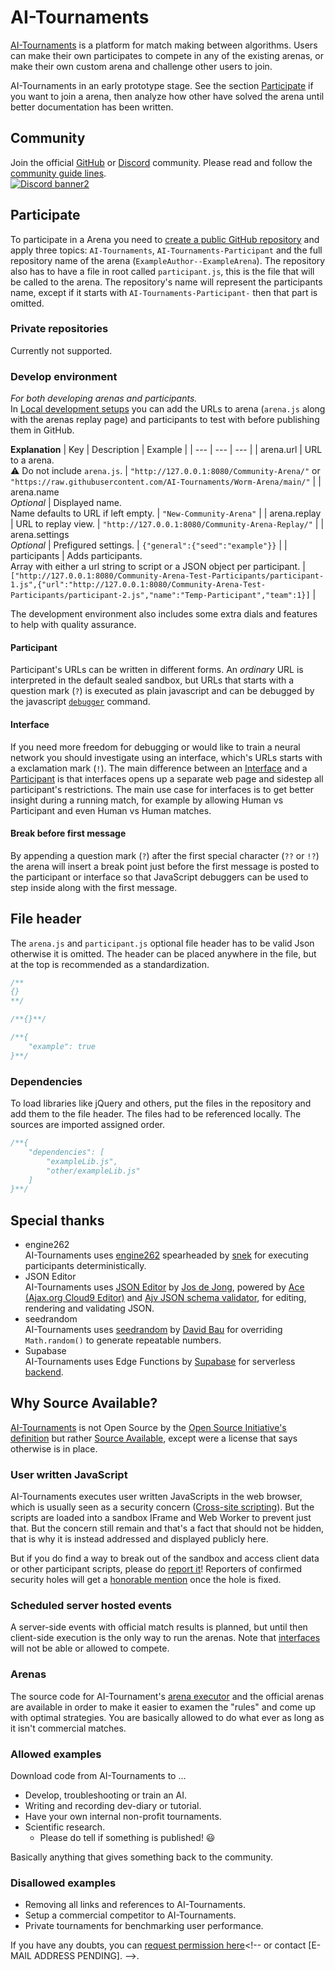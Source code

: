 <!-- Keep in sync [START] -->
<!-- https://github.com/AI-Tournaments/.github/blob/main/profile/README.md -->
<!-- https://github.com/AI-Tournaments/AI-Tournaments.github.io/blob/main/README.md -->
# AI-Tournaments
[AI-Tournaments](https://ai-tournaments.github.io/) is a platform for match making between algorithms. Users can make their own participates to compete in any of the existing arenas, or make their own custom arena and challenge other users to join. <!-- Keep in sync with social platforms: LinkedIn -->

AI-Tournaments in an early prototype stage. See the section [Participate](#Participate) if you want to join a arena, then analyze how other have solved the arena until better documentation has been written.
## Community
Join the official [GitHub](https://github.com/orgs/AI-Tournaments/discussions/) or [Discord](https://discord.gg/jhUJNsN) community. Please read and follow the [community guide lines](https://ai-tournaments.github.io/Community/Guidelines/).
<br>[![Discord banner2](https://discord.com/api/guilds/765291928454823936/widget.png?style=banner2)](https://discord.gg/jhUJNsN)
<!-- Keep in sync [END] -->

## Participate
To participate in a Arena you need to [create a public GitHub repository](https://github.com/AI-Tournaments/Participant-Template) and apply three topics: `AI-Tournaments`, `AI-Tournaments-Participant` and the full repository name of the arena (`ExampleAuthor--ExampleArena`). The repository also has to have a file in root called `participant.js`, this is the file that will be called to the arena. The repository's name will represent the participants name, except if it starts with `AI-Tournaments-Participant-` then that part is omitted.
### Private repositories
Currently not supported.
<!-- Keep in sync [START] -->
<!-- https://github.com/AI-Tournaments/.github/blob/main/profile/README.md -->
<!-- https://github.com/organizations/AI-Tournaments/settings/apps/ai-tournament-participant -->
<!--
Participating in with private repositories is only available to monthly [sponsors](https://github.com/sponsors/ChrisAcrobat) and selected members only due to the extra backend cost. Install [AI-Tournaments participant](https://github.com/apps/ai-tournament-participant) to your repository to unlock the feature.<br>
Note that you can always use any participant source in the [Develop environment](#develop-environment) without sponsorship.
-->
<!-- Keep in sync [END] -->

### Develop environment
<i>For both developing arenas and participants.</i><br>
In [Local development setups](https://ai-tournaments.github.io/Dev/) you can add the URLs to arena (`arena.js` along with the arenas replay page) and participants to test with before publishing them in GitHub.

<b>Explanation</b>
| Key | Description | Example |
| --- | --- | --- |
| arena.url | URL to a arena.<br>⚠️ Do not include `arena.js`. | `"http://127.0.0.1:8080/Community-Arena/"` or `"https://raw.githubusercontent.com/AI-Tournaments/Worm-Arena/main/"` |
| arena.name<br><i>Optional</i> | Displayed name.<br>Name defaults to URL if left empty. | `"New-Community-Arena"` |
| arena.replay | URL to replay view. | `"http://127.0.0.1:8080/Community-Arena-Replay/"` |
| arena.settings<br><i>Optional</i> | Prefigured settings. | `{"general":{"seed":"example"}}` |
| participants | Adds participants.<br>Array with either a url string to script or a JSON object per participant. | `["http://127.0.0.1:8080/Community-Arena-Test-Participants/participant-1.js",{"url":"http://127.0.0.1:8080/Community-Arena-Test-Participants/participant-2.js","name":"Temp-Participant","team":1}]` |

The development environment also includes some extra dials and features to help with quality assurance.

#### Participant
Participant's URLs can be written in different forms. An _ordinary_ URL is interpreted in the default sealed sandbox, but URLs that starts with a question mark (`?`) is executed as plain javascript and can be debugged by the javascript [`debugger`](https://developer.mozilla.org/en-US/docs/Web/JavaScript/Reference/Statements/debugger) command.
#### Interface
If you need more freedom for debugging or would like to train a neural network you should investigate using an interface, which's URLs starts with a exclamation mark (`!`). The main difference between an [Interface](https://github.com/AI-Tournaments/Interface-Template) and a [Participant](https://github.com/AI-Tournaments/Participant-Template) is that interfaces opens up a separate web page and sidestep all participant's restrictions. The main use case for interfaces is to get better insight during a running match, for example by allowing Human vs Participant and even Human vs Human matches.
#### Break before first message
By appending a question mark (`?`) after the first special character (`??` or `!?`) the arena will insert a break point just before the first message is posted to the participant or interface so that JavaScript debuggers can be used to step inside along with the first message.

## File header
The `arena.js` and `participant.js` optional file header has to be valid Json otherwise it is omitted. The header can be placed anywhere in the file, but at the top is recommended as a standardization.
``` JavaScript
/**
{}
**/
```
``` JavaScript
/**{}**/
```
``` JavaScript
/**{
	"example": true
}**/
```
### Dependencies
To load libraries like jQuery and others, put the files in the repository and add them to the file header. The files had to be referenced locally. The sources are imported assigned order.
``` JavaScript
/**{
	"dependencies": [
		"exampleLib.js",
		"other/exampleLib.js"
	]
}**/
```
<!-- TODO: Rewrite/uncomment when mutator are a thing.
### Mutators
Mutator are participant functions provided by the arena that does not affect participants execution time. -->
## Special thanks
- engine262<br>
AI-Tournaments uses [engine262](https://github.com/engine262/engine262) spearheaded by [snek](https://github.com/devsnek) for executing participants deterministically.
- JSON Editor<br>
AI-Tournaments uses [JSON Editor](https://github.com/josdejong/jsoneditor/) by [Jos de Jong](https://github.com/josdejong), powered by [Ace (Ajax.org Cloud9 Editor)](https://github.com/ajaxorg/ace/) and [Ajv JSON schema validator](https://github.com/ajv-validator/ajv/), for editing, rendering and validating JSON.
- seedrandom<br>
AI-Tournaments uses [seedrandom](https://github.com/davidbau/seedrandom) by [David Bau](https://github.com/davidbau) for overriding `Math.random()` to generate repeatable numbers.
- Supabase<br>
AI-Tournaments uses Edge Functions by [Supabase](https://github.com/supabase/supabase) for serverless [backend](https://github.com/AI-Tournaments/Backend).

<!-- Keep in sync [START] -->
<!-- https://github.com/AI-Tournaments/.github/blob/main/profile/README.md -->
<!-- https://github.com/AI-Tournaments/AI-Tournaments.github.io/blob/main/README.md -->
## Why Source Available?
[AI-Tournaments](https://github.com/AI-Tournaments) is not Open Source by the [Open Source Initiative's definition](https://opensource.org/docs/osd) but rather [Source Available](https://en.wikipedia.org/wiki/Source-available_software), except were a license that says otherwise is in place.
### User written JavaScript
AI-Tournaments executes user written JavaScripts in the web browser, which is usually seen as a security concern ([Cross-site scripting](https://en.wikipedia.org/wiki/Cross-site_scripting)). But the scripts are loaded into a sandbox IFrame and Web Worker to prevent just that. But the concern still remain and that's a fact that should not be hidden, that is why it is instead addressed and displayed publicly here.

But if you do find a way to break out of the sandbox and access client data or other participant scripts, please do [report it](https://github.com/AI-Tournaments/AI-Tournaments.github.io/issues/new?title=%5Bsecurity-hole%5D%20_Short_description_&body=How%20to%20reproduce:%0A1.%20First...%0A2.%20Then...)! Reporters of confirmed security holes will get a [honorable mention](https://ai-tournaments.github.io/Community/HonorableMentions/) once the hole is fixed.
### Scheduled server hosted events
A server-side events with official match results is planned, but until then client-side execution is the only way to run the arenas.
Note that [interfaces](#Interfaces) will not be able or allowed to compete.
### Arenas
The source code for AI-Tournament's [arena executor](https://github.com/AI-Tournaments/Arena-Manager) and the official arenas are available in order to make it easier to examen the "rules" and come up with optimal strategies. You are basically allowed to do what ever as long as it isn't commercial matches.
### Allowed examples
Download code from AI-Tournaments to ...
- Develop, troubleshooting or train an AI.
- Writing and recording dev-diary or tutorial.
- Have your own internal non-profit tournaments.
- Scientific research.
  - Please do tell if something is published! 😃

Basically anything that gives something back to the community.
### Disallowed examples
- Removing all links and references to AI-Tournaments.
- Setup a commercial competitor to AI-Tournaments.
- Private tournaments for benchmarking user performance.<!-- Contact [E-MAIL ADDRESS PENDING] for solution offering. -->

If you have any doubts, you can [request permission here](https://github.com/AI-Tournaments/AI-Tournaments.github.io/issues/new?title=%5Bpermission-request%5D%20_Short_description_&body=Am%20I%20allowed%20to...%20?)<!-- or contact [E-MAIL ADDRESS PENDING]. -->.
<!-- Keep in sync [END] -->
